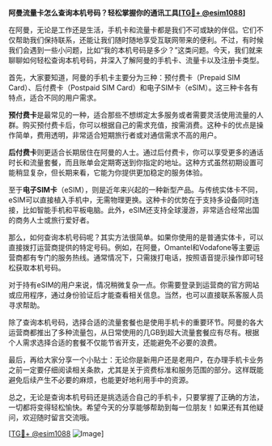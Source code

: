 **阿曼流量卡怎么查询本机号码？轻松掌握你的通讯工具[[TG💪+ @esim1088](https://t.me/s/esim1088)]**

在阿曼，无论是工作还是生活，手机卡和流量卡都是我们不可或缺的伴侣。它们不仅帮助我们保持联系，还能让我们随时随地享受互联网带来的便利。不过，有时候我们会遇到一些小问题，比如“我的本机号码是多少？”这类问题。今天，我们就来聊聊如何轻松查询本机号码，并深入了解阿曼的手机卡、流量卡以及注册卡类型。

首先，大家要知道，阿曼的手机卡主要分为三种：预付费卡（Prepaid SIM Card）、后付费卡（Postpaid SIM Card）和电子SIM卡（eSIM）。这三种卡各有特点，适合不同的用户需求。

**预付费卡**是最常见的一种，适合那些不想绑定太多服务或者需要灵活使用流量的人群。购买预付费卡后，你可以根据自己的需求充值，按需消费。这种卡的优点是操作简单，费用透明，非常适合短期旅行者或对通信需求不高的用户。

**后付费卡**则更适合长期居住在阿曼的人士。通过后付费卡，你可以享受更多的通话时长和流量套餐，而且账单会定期寄送到你指定的地址。这种方式虽然初期设置可能稍显复杂，但长期来看，它能为你提供更加稳定的服务体验。

至于**电子SIM卡**（eSIM），则是近年来兴起的一种新型产品。与传统实体卡不同，eSIM可以直接植入手机中，无需物理更换。这种卡的优势在于支持多设备同时连接，比如智能手机和平板电脑。此外，eSIM还支持全球漫游，非常适合经常出国的商务人士或旅行爱好者。

那么，如何查询本机号码呢？其实方法很简单。如果你使用的是普通实体卡，可以直接拨打运营商提供的特定号码。例如，在阿曼，Omantel和Vodafone等主要运营商都有专门的服务热线。通常情况下，只需拨打电话，按照语音提示操作即可轻松获取本机号码。

对于持有eSIM的用户来说，情况稍微复杂一点。你需要登录到运营商的官方网站或应用程序，通过身份验证后才能查看相关信息。当然，也可以直接联系客服人员寻求帮助。

除了查询本机号码，选择合适的流量套餐也是使用手机卡的重要环节。阿曼的各大运营商都推出了多种流量包，从日常使用的几GB到超大流量套餐应有尽有。根据个人需求选择合适的套餐不仅能节省开支，还能避免不必要的浪费。

最后，再给大家分享一个小贴士：无论你是新用户还是老用户，在办理手机卡业务之前一定要仔细阅读相关条款，尤其是关于资费标准和服务范围的部分。这样既能避免后续产生不必要的麻烦，也能更好地利用手中的资源。

总之，无论是查询本机号码还是挑选适合自己的手机卡，只要掌握了正确的方法，一切都将变得轻松愉快。希望今天的分享能够帮助到每一位朋友！如果还有其他疑问，欢迎随时留言交流哦。

[[TG💪+ @esim1088](https://t.me/s/esim1088) ![Image](https://i.postimg.cc/4NQfJmqS/Snipaste-2025-05-13-00-14-12.png)]